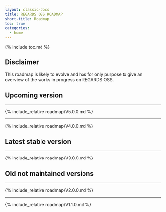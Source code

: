 ```yaml
---
layout: classic-docs
title: REGARDS OSS ROADMAP
short-title: Roadmap
toc: true
categories:
  - home
---
```


{% include toc.md %}

## Disclaimer

This roadmap is likely to evolve and has for only purpose to give an overview of the works in progress on REGARDS OSS.

## Upcoming version

---
{% include_relative roadmap/V5.0.0.md %}

---
{% include_relative roadmap/V4.0.0.md %}

## Latest stable version

---
{% include_relative roadmap/V3.0.0.md %}

## Old not maintained versions

---
{% include_relative roadmap/V2.0.0.md %}

---
{% include_relative roadmap/V1.1.0.md %}
